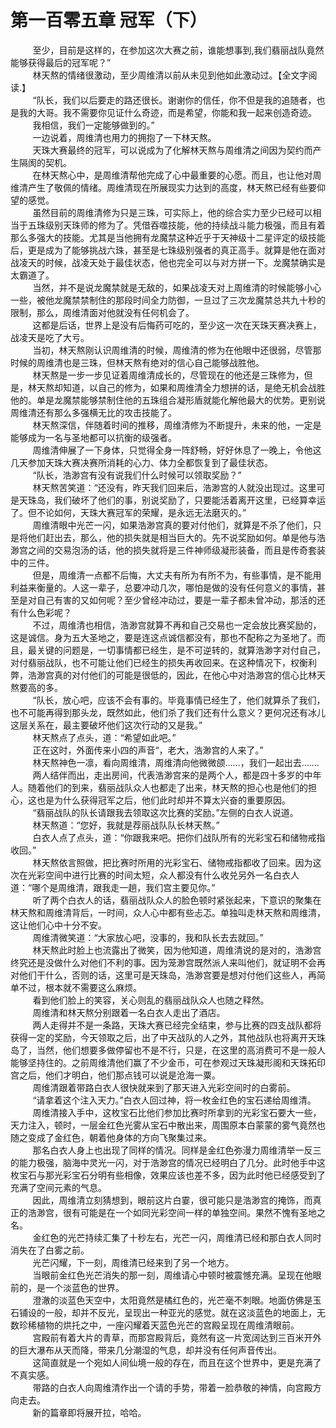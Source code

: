 <h1>第一百零五章 冠军（下）</h1>
<div id="content">&nbsp&nbsp&nbsp&nbsp&nbsp&nbsp&nbsp&nbsp
 至少，目前是这样的，在参加这次大赛之前，谁能想事到,我们翡丽战队竟然能够获得最后的冠军呢？”
 <br/>&nbsp&nbsp&nbsp&nbsp&nbsp&nbsp&nbsp&nbsp
 林天熬的情绪很激动，至少周维清以前从未见到他如此激动过。【全文字阅读.】
 <br/>&nbsp&nbsp&nbsp&nbsp&nbsp&nbsp&nbsp&nbsp
 “队长，我们以后要走的路还很长。谢谢你的信任，你不但是我的追随者，也是我的大哥。我不需要你见证什么奇迹，而是希望，你能和我一起来创造奇迹。
 <br/>&nbsp&nbsp&nbsp&nbsp&nbsp&nbsp&nbsp&nbsp
 我相信，我们一定能够做到的。”
 <br/>&nbsp&nbsp&nbsp&nbsp&nbsp&nbsp&nbsp&nbsp
 一边说着，周维清也用力的拥抱了一下林天熬。
 <br/>&nbsp&nbsp&nbsp&nbsp&nbsp&nbsp&nbsp&nbsp
 天珠大赛最终的冠军，可以说成为了化解林天熬与周维清之间因为契约而产生隔阂的契机。
 <br/>&nbsp&nbsp&nbsp&nbsp&nbsp&nbsp&nbsp&nbsp
 在林天熬心中，是周维清帮他完成了心中最重要的心愿。而且，也让他对周维清产生了敬佩的情绪。周维清现在所展现实力达到的高度，林天熬已经有些要仰望的感觉。
 <br/>&nbsp&nbsp&nbsp&nbsp&nbsp&nbsp&nbsp&nbsp
 虽然目前的周维清修为只是三珠，可实际上，他的综合实力至少已经可以相当于五珠级别天珠师的修为了。凭借吞噬技能，他的持续战斗能力极强，而且有着那么多强大的技能。尤其是当他拥有龙魔禁这种近乎于天神级十二星评定的级技能后，更是成为了能够挑战六珠，甚至是七珠级别强者的真正高手。就算是他在面对战凌天的时候，战凌天处于最佳状态，他也完全可以与对方拼一下。龙魔禁确实是太霸道了。
 <br/>&nbsp&nbsp&nbsp&nbsp&nbsp&nbsp&nbsp&nbsp
 当然，并不是说龙魔禁就是无敌的，如果战凌天对上周维清的时候能够小心一些，被他龙魔禁禁制住的那段时间全力防御，一旦过了三次龙魔禁总共九十秒的限制，那么，周维清面对他就没有任何机会了。
 <br/>&nbsp&nbsp&nbsp&nbsp&nbsp&nbsp&nbsp&nbsp
 这都是后话，世界上是没有后悔药可吃的，至少这一次在天珠天赛决赛上，战凌天是吃了大亏。
 <br/>&nbsp&nbsp&nbsp&nbsp&nbsp&nbsp&nbsp&nbsp
 当初，林天熬刚认识周维清的时候，周维清的修为在他眼中还很弱，尽管那时候的周维清也是三珠，但林天熬有绝对的信心自己能够战胜他。
 <br/>&nbsp&nbsp&nbsp&nbsp&nbsp&nbsp&nbsp&nbsp
 林天熬是一步一步见证着周维清成长的，尽管现在的他还是三珠修为，但是，林天熬却知道，以自己的修为，如果和周维清全力想拼的话，是绝无机会战胜他的。单是龙魔禁能够禁制住他的五珠组合凝形盾就能化解他最大的优势。更别说周维清还有那么多强横无比的攻击技能了。
 <br/>&nbsp&nbsp&nbsp&nbsp&nbsp&nbsp&nbsp&nbsp
 林天熬深信，伴随着时间的推移，周维清修为不断提升，未来的他，一定是能够成为一名与圣地都可以抗衡的级强者。
 <br/>&nbsp&nbsp&nbsp&nbsp&nbsp&nbsp&nbsp&nbsp
 周维清伸展了一下身体，只觉得全身一阵舒畅，好好休息了一晚上，令他这几天参加天珠大赛决赛所消耗的心力、体力全都恢复到了最佳状态。
 <br/>&nbsp&nbsp&nbsp&nbsp&nbsp&nbsp&nbsp&nbsp
 “队长，浩渺宫有没有说我们什么时候可以领取奖励？”
 <br/>&nbsp&nbsp&nbsp&nbsp&nbsp&nbsp&nbsp&nbsp
 林天熬苦笑道：“还没有，昨天我们回来后，浩渺宫的人就没出现过。这里可是天珠岛，我们破坏了他们的事，别说奖励了，只要能活着离开这里，已经算幸运了。但不论如何，天珠大赛冠军的荣耀，是永远无法磨灭的。”
 <br/>&nbsp&nbsp&nbsp&nbsp&nbsp&nbsp&nbsp&nbsp
 周维清眼中光芒一闪，如果浩渺宫真的要对付他们，就算是不杀了他们，只是将他们赶出去，那么，他的损失就是相当巨大的。先不说奖励如何。单是他与浩渺宫之间的交易泡汤的话，他的损失就将是三件神师级凝形装备，而且是传奇套装中的三件。
 <br/>&nbsp&nbsp&nbsp&nbsp&nbsp&nbsp&nbsp&nbsp
 但是，周维清一点都不后悔，大丈夫有所为有所不为，有些事情，是不能用利益来衡量的。人这一辈子，总要冲动几次，哪怕是做的没有任何意义的事情，甚至是对自己有害的又如何呢？至少曾经冲动过，要是一辈子都未曾冲动，那活的还有什么色彩呢？
 <br/>&nbsp&nbsp&nbsp&nbsp&nbsp&nbsp&nbsp&nbsp
 不过，周维清也相信，浩渺宫就算不再和自己交易也一定会放比赛奖励的，这是诚信。身为五大圣地之，要是连这点诚信都没有，那也不配称之为圣地了。而且，最关键的问题是，一切事情都已经生，是不可逆转的，就算浩渺字对付自己，对付翡丽战队，也不可能让他们已经生的损失再收回来。在这种情况下，权衡利弊，浩渺宫真的对付他们的可能是很低的，因此，在他心中对浩渺宫的信心比林天熬要高的多。
 <br/>&nbsp&nbsp&nbsp&nbsp&nbsp&nbsp&nbsp&nbsp
 “队长，放心吧，应该不会有事的。毕竟事情已经生了，他们就算杀了我们，也不可能再得到那头龙，既然如此，他们杀了我们还有什么意义？更何况还有冰儿这层关系在，最主要破坏他们这次行动的又是我。”
 <br/>&nbsp&nbsp&nbsp&nbsp&nbsp&nbsp&nbsp&nbsp
 林天熬点了点头，道：“希望如此吧。”
 <br/>&nbsp&nbsp&nbsp&nbsp&nbsp&nbsp&nbsp&nbsp
 正在这时，外面传来小四的声音“，老大，浩渺宫的人来了。”
 <br/>&nbsp&nbsp&nbsp&nbsp&nbsp&nbsp&nbsp&nbsp
 林天熬神色一凛，看向周维清，周维清向他微微颌……，我们一起出去.……
 <br/>&nbsp&nbsp&nbsp&nbsp&nbsp&nbsp&nbsp&nbsp
 两人结伴而出，走出房间，代表浩渺宫来的是两个人，都是四十多岁的中年人。随着他们的到来，翡丽战队众人也都走了出来，林天熬的担心也是他们的担心，这也是为什么获得冠军之后，他们此时却并不算太兴奋的重要原因。
 <br/>&nbsp&nbsp&nbsp&nbsp&nbsp&nbsp&nbsp&nbsp
 “翡丽战队的队长请跟我去领取这次比赛的奖励。”左侧的白衣人说道。
 <br/>&nbsp&nbsp&nbsp&nbsp&nbsp&nbsp&nbsp&nbsp
 林天熬道：“您好，我就是荐丽战队队长林天熬。”
 <br/>&nbsp&nbsp&nbsp&nbsp&nbsp&nbsp&nbsp&nbsp
 白衣人点了点头，道：“你跟我来吧。把你们战队所有的光彩宝石和储物戒指收回。”
 <br/>&nbsp&nbsp&nbsp&nbsp&nbsp&nbsp&nbsp&nbsp
 林天熬依言照做，把比赛时所用的光彩宝石、储物戒指都收了回来。因为这次在光彩空间中进行比赛的时间太短，众人都没有什么收兑另外一名白衣人道：“哪个是周维清，跟我走一趟，我们宫主要见你。”
 <br/>&nbsp&nbsp&nbsp&nbsp&nbsp&nbsp&nbsp&nbsp
 听了两个白衣人的话，翡丽战队众人的脸色顿时紧张起来，下意识的聚集在林天熬和周维清背后，一时间，众人心中都有些忐忑。单独叫走林天熬和周维清，这让他们心中十分不安。
 <br/>&nbsp&nbsp&nbsp&nbsp&nbsp&nbsp&nbsp&nbsp
 周维清微笑道：“大家放心吧，没事的，我和队长去去就回。”
 <br/>&nbsp&nbsp&nbsp&nbsp&nbsp&nbsp&nbsp&nbsp
 林天熬此时脸上也流露出了微笑，因为他知道，周维清说的是对的，浩渺宫终究还是没做什么对他们不利的事。因为笼渺宫既然派人来叫他们，就证明不会再对他们干什么，否则的话，这里可是天珠岛，浩渺宫要是想对付他们这些人，再简单不过，根本就不需要这么麻烦。
 <br/>&nbsp&nbsp&nbsp&nbsp&nbsp&nbsp&nbsp&nbsp
 看到他们脸上的笑容，关心则乱的翡丽战队众人也随之释然。
 <br/>&nbsp&nbsp&nbsp&nbsp&nbsp&nbsp&nbsp&nbsp
 周维清和林天熬分别跟着一名白衣人走出了酒店。
 <br/>&nbsp&nbsp&nbsp&nbsp&nbsp&nbsp&nbsp&nbsp
 两人走得并不是一条路，天珠大赛已经完全结束，参与比赛的四支战队都将获得一定的奖励，今天领取之后，出了中天战队的人之外，其他战队也将离开天珠岛了，当然，他们想要多做停留也不是不行，只是，在这里的高消费可不是一般人能够坚持住的。之前周维清他们赢了不少金币，可在参观过天珠凝形阁和天珠拓印宫之后，他们才明白，他们那点钱可以说是沧海一粟。
 <br/>&nbsp&nbsp&nbsp&nbsp&nbsp&nbsp&nbsp&nbsp
 周维清跟着带路白衣人很快就来到了那天进入光彩空间时的白雾前。
 <br/>&nbsp&nbsp&nbsp&nbsp&nbsp&nbsp&nbsp&nbsp
 “请拿着这个注入天力。”白衣人回过神，将一枚金红色的宝石递给周维清。
 <br/>&nbsp&nbsp&nbsp&nbsp&nbsp&nbsp&nbsp&nbsp
 周维清接入手中，这枚宝石比他们参加比赛时所拿到的光彩宝石要大一些，天力注入，顿时，一层金红色光雾从宝石中散出来，周围原本白蒙蒙的雾气竟然也随之变成了金红色，朝着他身体的方向飞聚集过来。
 <br/>&nbsp&nbsp&nbsp&nbsp&nbsp&nbsp&nbsp&nbsp
 那名白衣人身上也出现了同样的情况。同样是金红色弥漫力周维清举一反三的能力极强，脑海中灵光一闪，对于浩渺宫的情况已经明白了几分。此时他手中这枚宝石与那光彩宝石分明有些相像，效果应该也差不多，因为此时他已经感受到了充满了空间元素的气息。
 <br/>&nbsp&nbsp&nbsp&nbsp&nbsp&nbsp&nbsp&nbsp
 因此，周维清立刻猜想到，眼前这片白霎，很可能只是浩渺宫的掩饰，而真正的浩渺宫，很有可能是在一个如同光彩空间一样的单独空间。果然不愧有圣地之名。
 <br/>&nbsp&nbsp&nbsp&nbsp&nbsp&nbsp&nbsp&nbsp
 金红色的光芒持续汇集了十秒左右，光芒一闪，周维清已经和那白衣人同时消失在了白雾之前。
 <br/>&nbsp&nbsp&nbsp&nbsp&nbsp&nbsp&nbsp&nbsp
 光芒闪耀，下一刻，周维清已经来到了另一个地方。
 <br/>&nbsp&nbsp&nbsp&nbsp&nbsp&nbsp&nbsp&nbsp
 当眼前金红色光芒消失的那一刻，周维请心中顿时被震憾充满。呈现在他眼前的，是一个淡蓝色的世界。
 <br/>&nbsp&nbsp&nbsp&nbsp&nbsp&nbsp&nbsp&nbsp
 澄澈的淡蓝色天空中，太阳竟然是橘红色的，光芒毫不刺眼。地面仿佛是玉石铺设的一般，却并不反光，呈现出一种亚光的感觉。就在这淡蓝色的地面上，无数珍稀植物的烘托之中，一座闪耀着天蓝色光芒的宫殿呈现在周维清眼前。
 <br/>&nbsp&nbsp&nbsp&nbsp&nbsp&nbsp&nbsp&nbsp
 宫殿前有着大片的青草，而那宫殿背后，竟然有这一片宽阔达到三百米开外的巨大瀑布从天而降，带来几分潮湿的气息，却并没有任何声音传出。
 <br/>&nbsp&nbsp&nbsp&nbsp&nbsp&nbsp&nbsp&nbsp
 这简直就是一个宛如人间仙境一般的存在，而且在这个世界中，更是充满了不真实感。
 <br/>&nbsp&nbsp&nbsp&nbsp&nbsp&nbsp&nbsp&nbsp
 带路的白衣人向周维清作出一个请的手势，带着一脸恭敬的神情，向宫殿方向走去。
 <br/>&nbsp&nbsp&nbsp&nbsp&nbsp&nbsp&nbsp&nbsp
 新的篇章即将展开拉，哈哈。
 <br/>&nbsp&nbsp&nbsp&nbsp&nbsp&nbsp&nbsp&nbsp
 <br/>&nbsp&nbsp&nbsp&nbsp&nbsp&nbsp&nbsp&nbsp
</div>
